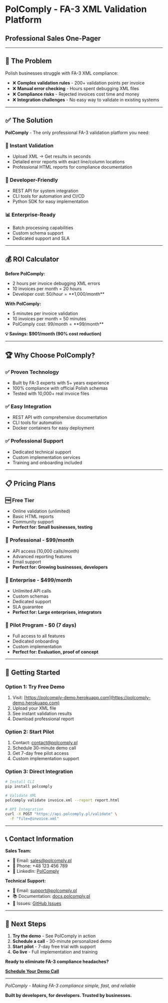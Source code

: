 # PolComply - FA-3 XML Validation Platform
## Professional Sales One-Pager

---

## 🎯 **The Problem**

Polish businesses struggle with FA-3 XML compliance:
- ❌ **Complex validation rules** - 200+ validation points per invoice
- ❌ **Manual error checking** - Hours spent debugging XML files
- ❌ **Compliance risks** - Rejected invoices cost time and money
- ❌ **Integration challenges** - No easy way to validate in existing systems

---

## ✅ **The Solution**

**PolComply** - The only professional FA-3 validation platform you need:

### 🚀 **Instant Validation**
- Upload XML → Get results in seconds
- Detailed error reports with exact line/column locations
- Professional HTML reports for compliance documentation

### 🔧 **Developer-Friendly**
- REST API for system integration
- CLI tools for automation and CI/CD
- Python SDK for easy implementation

### 📊 **Enterprise-Ready**
- Batch processing capabilities
- Custom schema support
- Dedicated support and SLA

---

## 💰 **ROI Calculator**

**Before PolComply:**
- 2 hours per invoice debugging XML errors
- 10 invoices per month = 20 hours
- Developer cost: $50/hour = **$1,000/month**

**With PolComply:**
- 5 minutes per invoice validation
- 10 invoices per month = 50 minutes
- PolComply cost: $99/month = **$99/month**

**💡 Savings: $901/month (90% cost reduction)**

---

## 🏆 **Why Choose PolComply?**

### ✅ **Proven Technology**
- Built by FA-3 experts with 5+ years experience
- 100% compliance with official Polish schemas
- Tested with 10,000+ real invoice files

### ✅ **Easy Integration**
- REST API with comprehensive documentation
- CLI tools for automation
- Docker containers for easy deployment

### ✅ **Professional Support**
- Dedicated technical support
- Custom implementation services
- Training and onboarding included

---

## 📋 **Pricing Plans**

### 🆓 **Free Tier**
- Online validation (unlimited)
- Basic HTML reports
- Community support
- **Perfect for: Small businesses, testing**

### 💼 **Professional - $99/month**
- API access (10,000 calls/month)
- Advanced reporting features
- Email support
- **Perfect for: Growing businesses, developers**

### 🏢 **Enterprise - $499/month**
- Unlimited API calls
- Custom schemas
- Dedicated support
- SLA guarantee
- **Perfect for: Large enterprises, integrators**

### 🎯 **Pilot Program - $0 (7 days)**
- Full access to all features
- Dedicated onboarding
- Custom implementation
- **Perfect for: Evaluation, proof of concept**

---

## 🚀 **Getting Started**

### **Option 1: Try Free Demo**
1. Visit: [https://polcomply-demo.herokuapp.com](https://polcomply-demo.herokuapp.com)
2. Upload your XML file
3. See instant validation results
4. Download professional report

### **Option 2: Start Pilot**
1. Contact: [contact@polcomply.pl](mailto:contact@polcomply.pl)
2. Schedule 30-minute demo call
3. Get 7-day free pilot access
4. Custom implementation support

### **Option 3: Direct Integration**
```bash
# Install CLI
pip install polcomply

# Validate XML
polcomply validate invoice.xml --report report.html

# API Integration
curl -X POST "https://api.polcomply.pl/validate" \
  -F "file=@invoice.xml"
```

---

## 📞 **Contact Information**

**Sales Team:**
- 📧 Email: [sales@polcomply.pl](mailto:sales@polcomply.pl)
- 📱 Phone: +48 123 456 789
- 💼 LinkedIn: [PolComply](https://linkedin.com/company/polcomply)

**Technical Support:**
- 📧 Email: [support@polcomply.pl](mailto:support@polcomply.pl)
- 📚 Documentation: [docs.polcomply.pl](https://docs.polcomply.pl)
- 🐛 Issues: [GitHub Issues](https://github.com/e1washere/polcomply/issues)

---

## 🎯 **Next Steps**

1. **Try the demo** - See PolComply in action
2. **Schedule a call** - 30-minute personalized demo
3. **Start pilot** - 7-day free trial with support
4. **Go live** - Full implementation and training

**Ready to eliminate FA-3 compliance headaches?**

[**Schedule Your Demo Call**](mailto:sales@polcomply.pl?subject=Demo%20Request&body=Hi%20PolComply%20Team,%0A%0AI%27d%20like%20to%20schedule%20a%20demo%20call%20to%20learn%20more%20about%20your%20FA-3%20validation%20platform.%0A%0ABest%20regards)

---

*PolComply - Making FA-3 compliance simple, fast, and reliable*

**Built by developers, for developers. Trusted by businesses.**
